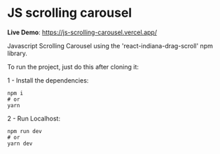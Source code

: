 # JS scrolling carousel

**Live Demo**: https://js-scrolling-carousel.vercel.app/

Javascript Scrolling Carousel using the 'react-indiana-drag-scroll' npm library.

To run the project, just do this after cloning it:

1 - Install the dependencies:

```
npm i
# or
yarn
```

2 - Run Localhost:

```
npm run dev
# or
yarn dev
```
